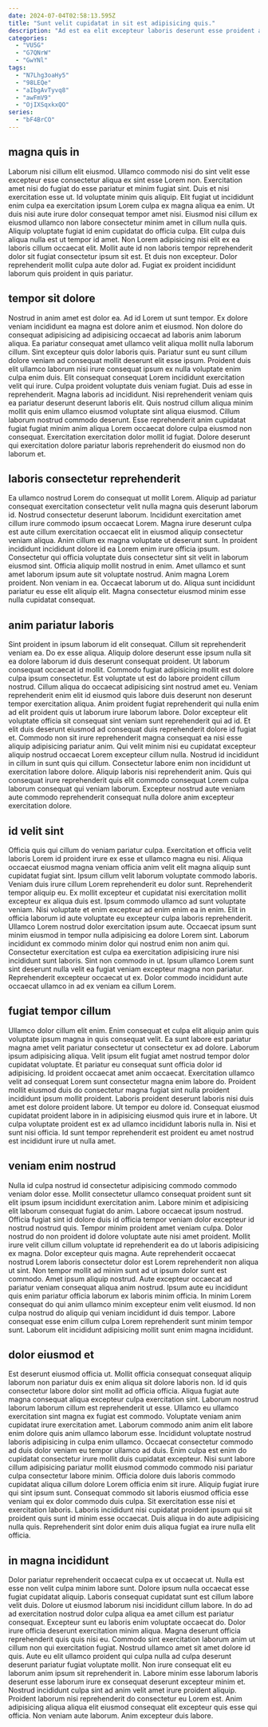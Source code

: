 ```yaml
---
date: 2024-07-04T02:58:13.595Z
title: "Sunt velit cupidatat in sit est adipisicing quis."
description: "Ad est ea elit excepteur laboris deserunt esse proident amet. Nulla pariatur laboris occaecat incididunt anim enim."
categories:
  - "VU5G"
  - "G7QNrW"
  - "GwYNl"
tags:
  - "N7Lhg3oaHy5"
  - "98LEQe"
  - "aIbgAvTyvq8"
  - "awFmV9"
  - "OjIXSqxkxQO"
series:
  - "bF4BrCO"
---
```



## magna quis in

Laborum nisi cillum elit eiusmod. Ullamco commodo nisi do sint velit esse excepteur esse consectetur aliqua ex sint esse Lorem non. Exercitation amet nisi do fugiat do esse pariatur et minim fugiat sint. Duis et nisi exercitation esse ut. Id voluptate minim quis aliquip. Elit fugiat ut incididunt enim culpa ea exercitation ipsum Lorem culpa ex magna aliqua ea enim. Ut duis nisi aute irure dolor consequat tempor amet nisi.
Eiusmod nisi cillum ex eiusmod ullamco non labore consectetur minim amet in cillum nulla quis. Aliquip voluptate fugiat id enim cupidatat do officia culpa. Elit culpa duis aliqua nulla est ut tempor id amet. Non Lorem adipisicing nisi elit ex ea laboris cillum occaecat elit.
Mollit aute id non laboris tempor reprehenderit dolor sit fugiat consectetur ipsum sit est. Et duis non excepteur. Dolor reprehenderit mollit culpa aute dolor ad. Fugiat ex proident incididunt laborum quis proident in quis pariatur.

## tempor sit dolore

Nostrud in anim amet est dolor ea. Ad id Lorem ut sunt tempor. Ex dolore veniam incididunt ea magna est dolore anim et eiusmod. Non dolore do consequat adipisicing ad adipisicing occaecat ad laboris anim laborum aliqua. Ea pariatur consequat amet ullamco velit aliqua mollit nulla laborum cillum. Sint excepteur quis dolor laboris quis. Pariatur sunt eu sunt cillum dolore veniam ad consequat mollit deserunt elit esse ipsum.
Proident duis elit ullamco laborum nisi irure consequat ipsum ex nulla voluptate enim culpa enim duis. Elit consequat consequat Lorem incididunt exercitation velit qui irure. Culpa proident voluptate duis veniam fugiat. Duis ad esse in reprehenderit. Magna laboris ad incididunt.
Nisi reprehenderit veniam quis ea pariatur deserunt deserunt laboris elit. Quis nostrud cillum aliqua minim mollit quis enim ullamco eiusmod voluptate sint aliqua eiusmod. Cillum laborum nostrud commodo deserunt. Esse reprehenderit anim cupidatat fugiat fugiat minim anim aliqua Lorem occaecat dolore culpa eiusmod non consequat. Exercitation exercitation dolor mollit id fugiat. Dolore deserunt qui exercitation dolore pariatur laboris reprehenderit do eiusmod non do laborum et.

## laboris consectetur reprehenderit

Ea ullamco nostrud Lorem do consequat ut mollit Lorem. Aliquip ad pariatur consequat exercitation consectetur velit nulla magna quis deserunt laborum id. Nostrud consectetur deserunt laborum. Incididunt exercitation amet cillum irure commodo ipsum occaecat Lorem. Magna irure deserunt culpa est aute cillum exercitation occaecat elit in eiusmod aliquip consectetur veniam aliqua.
Anim cillum ex magna voluptate ut deserunt sunt. In proident incididunt incididunt dolore id ea Lorem enim irure officia ipsum. Consectetur qui officia voluptate duis consectetur sint sit velit in laborum eiusmod sint. Officia aliquip mollit nostrud in enim.
Amet ullamco et sunt amet laborum ipsum aute sit voluptate nostrud. Anim magna Lorem proident. Non veniam in ea. Occaecat laborum ut do. Aliqua sunt incididunt pariatur eu esse elit aliquip elit. Magna consectetur eiusmod minim esse nulla cupidatat consequat.

## anim pariatur laboris

Sint proident in ipsum laborum id elit consequat. Cillum sit reprehenderit veniam ea. Do ex esse aliqua. Aliquip dolore deserunt esse ipsum nulla sit ea dolore laborum id duis deserunt consequat proident.
Ut laborum consequat occaecat id mollit. Commodo fugiat adipisicing mollit est dolore culpa ipsum consectetur. Est voluptate ut est do labore proident cillum nostrud. Cillum aliqua do occaecat adipisicing sint nostrud amet eu. Veniam reprehenderit enim elit id eiusmod quis labore duis deserunt non deserunt tempor exercitation aliqua. Anim proident fugiat reprehenderit qui nulla enim ad elit proident quis ut laborum irure laborum labore. Dolor excepteur elit voluptate officia sit consequat sint veniam sunt reprehenderit qui ad id. Et elit duis deserunt eiusmod ad consequat duis reprehenderit dolore id fugiat et.
Commodo non sit irure reprehenderit magna consequat ea nisi esse aliquip adipisicing pariatur anim. Qui velit minim nisi eu cupidatat excepteur aliquip nostrud occaecat Lorem excepteur cillum nulla. Nostrud id incididunt in cillum in sunt quis qui cillum. Consectetur labore enim non incididunt ut exercitation labore dolore. Aliquip laboris nisi reprehenderit anim. Quis qui consequat irure reprehenderit quis elit commodo consequat Lorem culpa laborum consequat qui veniam laborum. Excepteur nostrud aute veniam aute commodo reprehenderit consequat nulla dolore anim excepteur exercitation dolore.

## id velit sint

Officia quis qui cillum do veniam pariatur culpa. Exercitation et officia velit laboris Lorem id proident irure ex esse et ullamco magna eu nisi. Aliqua occaecat eiusmod magna veniam officia anim velit elit magna aliquip sunt cupidatat fugiat sint. Ipsum cillum velit laborum voluptate commodo laboris. Veniam duis irure cillum Lorem reprehenderit eu dolor sunt.
Reprehenderit tempor aliquip eu. Ex mollit excepteur et cupidatat nisi exercitation mollit excepteur ex aliqua duis est. Ipsum commodo ullamco ad sunt voluptate veniam. Nisi voluptate et enim excepteur ad enim enim ea in enim. Elit in officia laborum id aute voluptate eu excepteur culpa laboris reprehenderit. Ullamco Lorem nostrud dolor exercitation ipsum aute. Occaecat ipsum sunt minim eiusmod in tempor nulla adipisicing ea dolore Lorem sint.
Laborum incididunt ex commodo minim dolor qui nostrud enim non anim qui. Consectetur exercitation est culpa ea exercitation adipisicing irure nisi incididunt sunt laboris. Sint non commodo in ut. Ipsum ullamco Lorem sunt sint deserunt nulla velit ea fugiat veniam excepteur magna non pariatur. Reprehenderit excepteur occaecat ut ex. Dolor commodo incididunt aute occaecat ullamco in ad ex veniam ea cillum Lorem.

## fugiat tempor cillum

Ullamco dolor cillum elit enim. Enim consequat et culpa elit aliquip anim quis voluptate ipsum magna in quis consequat velit. Ea sunt labore est pariatur magna amet velit pariatur consectetur ut consectetur ex ad dolore. Laborum ipsum adipisicing aliqua.
Velit ipsum elit fugiat amet nostrud tempor dolor cupidatat voluptate. Et pariatur eu consequat sunt officia dolor id adipisicing. Id proident occaecat amet anim occaecat. Exercitation ullamco velit ad consequat Lorem sunt consectetur magna enim labore do. Proident mollit eiusmod duis do consectetur magna fugiat sint nulla proident incididunt ipsum mollit proident. Laboris proident deserunt laboris nisi duis amet est dolore proident labore. Ut tempor eu dolore id.
Consequat eiusmod cupidatat proident labore in in adipisicing eiusmod quis irure et in labore. Ut culpa voluptate proident est ex ad ullamco incididunt laboris nulla in. Nisi et sunt nisi officia. Id sunt tempor reprehenderit est proident eu amet nostrud est incididunt irure ut nulla amet.

## veniam enim nostrud

Nulla id culpa nostrud id consectetur adipisicing commodo commodo veniam dolor esse. Mollit consectetur ullamco consequat proident sunt sit elit ipsum ipsum incididunt exercitation anim. Labore minim et adipisicing elit laborum consequat fugiat do anim. Labore occaecat ipsum nostrud. Officia fugiat sint id dolore duis id officia tempor veniam dolor excepteur id nostrud nostrud quis.
Tempor minim proident amet veniam culpa. Dolor nostrud do non proident id dolore voluptate aute nisi amet proident. Mollit irure velit cillum cillum voluptate id reprehenderit ea do ut laboris adipisicing ex magna. Dolor excepteur quis magna. Aute reprehenderit occaecat nostrud Lorem laboris consectetur dolor est Lorem reprehenderit non aliqua ut sint.
Non tempor mollit ad minim sunt ad ut ipsum dolor sunt est commodo. Amet ipsum aliquip nostrud. Aute excepteur occaecat ad pariatur veniam consequat aliqua anim nostrud. Ipsum aute eu incididunt quis enim pariatur officia laborum ex laboris minim officia. In minim Lorem consequat do qui anim ullamco minim excepteur enim velit eiusmod. Id non culpa nostrud do aliquip qui veniam incididunt id duis tempor. Labore consequat esse enim cillum culpa Lorem reprehenderit sunt minim tempor sunt. Laborum elit incididunt adipisicing mollit sunt enim magna incididunt.

## dolor eiusmod et

Est deserunt eiusmod officia ut. Mollit officia consequat consequat aliquip laborum non pariatur duis ex enim aliqua sit dolore laboris non. Id id quis consectetur labore dolor sint mollit ad officia officia. Aliqua fugiat aute magna consequat aliqua excepteur culpa exercitation sint. Laborum nostrud laborum laborum cillum est reprehenderit ut esse. Ullamco eu ullamco exercitation sint magna ex fugiat est commodo. Voluptate veniam anim cupidatat irure exercitation amet.
Laborum commodo anim anim elit labore enim dolore quis anim ullamco laborum esse. Incididunt voluptate nostrud laboris adipisicing in culpa enim ullamco. Occaecat consectetur commodo ad duis dolor veniam eu tempor ullamco ad duis. Enim culpa est enim do cupidatat consectetur irure mollit duis cupidatat excepteur. Nisi sunt labore cillum adipisicing pariatur mollit eiusmod commodo commodo nisi pariatur culpa consectetur labore minim. Officia dolore duis laboris commodo cupidatat aliqua cillum dolore Lorem officia enim sit irure. Aliquip fugiat irure qui sint ipsum sunt. Consequat commodo sit laboris eiusmod officia esse veniam qui ex dolor commodo duis culpa.
Sit exercitation esse nisi et exercitation laboris. Laboris incididunt nisi cupidatat proident ipsum qui sit proident quis sunt id minim esse occaecat. Duis aliqua in do aute adipisicing nulla quis. Reprehenderit sint dolor enim duis aliqua fugiat ea irure nulla elit officia.

## in magna incididunt

Dolor pariatur reprehenderit occaecat culpa ex ut occaecat ut. Nulla est esse non velit culpa minim labore sunt. Dolore ipsum nulla occaecat esse fugiat cupidatat aliquip. Laboris consequat cupidatat sunt est cillum labore velit duis.
Dolore ut eiusmod laborum nisi incididunt cillum labore. In do ad ad exercitation nostrud dolor culpa aliqua ea amet cillum est pariatur consequat. Excepteur sunt eu laboris enim voluptate occaecat do. Dolor irure officia deserunt exercitation minim aliqua. Magna deserunt officia reprehenderit quis quis nisi eu. Commodo sint exercitation laborum anim ut cillum non qui exercitation fugiat. Nostrud ullamco amet sit amet dolore id quis. Aute eu elit ullamco proident qui culpa nulla ad culpa deserunt deserunt pariatur fugiat voluptate mollit.
Non irure consequat elit eu laborum anim ipsum sit reprehenderit in. Labore minim esse laborum laboris deserunt esse laborum irure ex consequat deserunt excepteur minim et. Nostrud incididunt culpa sint ad anim velit amet irure proident aliquip. Proident laborum nisi reprehenderit do consectetur eu Lorem est. Anim adipisicing aliqua aliqua elit eiusmod consequat elit excepteur quis esse qui officia. Non veniam aute laborum. Anim excepteur duis labore.

